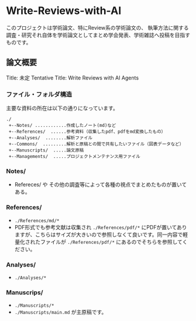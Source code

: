 # Write-Reviews-with-AI

このプロジェクトは学術論文、特にReview系の学術論文の、
執筆方法に関する調査・研究それ自体を学術論文としてまとめ学会発表、学術雑誌へ投稿を目指すものです。

## 論文概要

Title: 未定
Tentative Title: Write Reviews with AI Agents


### ファイル・フォルダ構造

主要な資料の所在は以下の通りになっています。

```
./
 +--Notes/ ............作成したノート(md)など
 +--References/  ......参考資料（収集したpdf、pdfをmd変換したもの）
 +--Analyses/  ........解析ファイル
 +--Commons/  .........解析と原稿との間で共有したいファイル（図表データなど）
 +--Manuscripts/  .....論文原稿
 +--Managements/  .....プロジェクトメンテナンス用ファイル
```

### Notes/
  * Refereces/ や その他の調査等によって各種の視点でまとめたものが置いてある。

### References/
  * `./References/md/*`
  * PDF形式でも参考文献は収集され `./References/pdf/*` にPDFが置いてありますが、こちらはサイズが大きいので参照しなくて良いです。同一内容で軽量化されたファイルが  `./References/pdf/*` にあるのでそちらを参照してください。

### Analyses/
  * `./Analyses/*`

### Manuscrips/ 
  * `./Manuscripts/*`
  * `./Manuscripts/main.md` が主原稿です。





